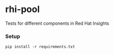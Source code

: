 # rhi-pool
Tests for different components in Red Hat Insights

### Setup
```
pip install -r requirements.txt
```
